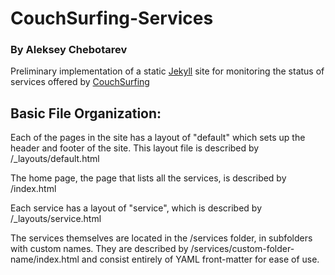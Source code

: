# CouchSurfing-Services
### By Aleksey Chebotarev

Preliminary implementation of a static [Jekyll][jekyll] site for monitoring the status of services offered by [CouchSurfing][couchsurfing] 


## Basic File Organization: 

Each of the pages in the site has a layout of "default" which sets up the header and footer of the site.
This layout file is described by /_layouts/default.html

The home page, the page that lists all the services, is described by /index.html

Each service has a layout of "service", which is described by /_layouts/service.html

The services themselves are located in the /services folder, in subfolders with custom names.
They are described by /services/custom-folder-name/index.html and consist entirely of YAML front-matter for ease of use.

[jekyll]: http://jekyllrb.com/
[couchsurfing]: https://www.couchsurfing.com
[hosted]: http://chebotarev.github.io/CouchSurfing-Services
